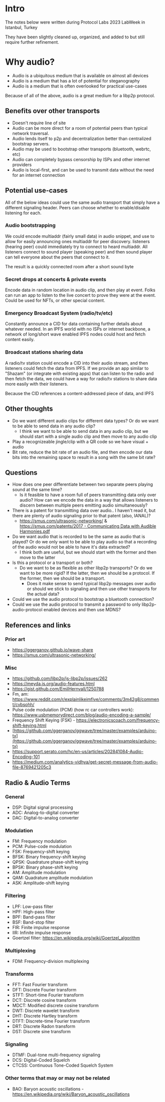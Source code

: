 <!-- toc -->

# Intro

The notes below were written during Protocol Labs 2023 LabWeek in Istanbul, Turkey

They have been slightly cleaned up, organized, and added to but still require further refinement.

# Why audio?

- Audio is a ubiquitous medium that is available on almost all devices
- Audio is a medium that has a lot of potential for steganography
- Audio is a medium that is often overlooked for practical use-cases

Because of all of the above, audio is a great medium for a libp2p protocol.

## Benefits over other transports

- Doesn't require line of site
- Audio can be more direct for a room of potential peers than typical network traversal.
- Audio lends itself to p2p and decentralization better than centralized bootstrap servers.
- Audio may be used to bootstrap other transports (bluetooth, webrtc, etc)
- Audio can completely bypass censorship by ISPs and other internet providers
- Audio is local-first, and can be used to transmit data without the need for an internet connection

## Potential use-cases

All of the below ideas could use the same audio transport that simply have a different signaling header. Peers can choose whether to enable/disable listening for each.

### Audio bootstrapping

We could encode multiaddr (fairly small data) in audio snippet, and use to allow for easily announcing ones multiaddr for peer discovery. listeners (hearing peer) could immediately try to connect to heard multiaddr. All listeners connect to sound player (speaking peer) and then sound player can tell everyone about the peers that connect to it.

The result is a quickly connected room after a short sound byte

### Secret drops at concerts & private events

Encode data in random location in audio clip, and then play at event. Folks can run an app to listen to the live concert to prove they were at the event. Could be used for NFTs, or other special content.

### Emergency Broadcast System (radio/tv/etc)

Constantly announce a CID for data containing further details about whatever needed. In an IPFS world with no ISPs or internet backbone, a network of long/short wave enabled IPFS nodes could host and fetch content easily.

### Broadcast stations sharing data

A radio/tv station could encode a CID into their audio stream, and then listeners could fetch the data from IPFS. If we provide an app similar to "Shazam" (or integrate with existing apps) that can listen to the radio and then fetch the data, we could have a way for radio/tv stations to share data more easily with their listeners.

Because the CID references a content-addressed piece of data, and IPFS


## Other thoughts

- Do we want different audio clips for different data types? Or do we want to be able to send data in any audio clip?
    - I think we want to be able to send data in any audio clip, but we should start with a single audio clip and then move to any audio clip
- Play a recognizeable jingle/clip with a QR code so we have visual + audio
- Bit rate, reduce the bit rate of an audio file, and then encode our data bits into the remaining space to result in a song with the same bit rate?

## Questions

- How does one peer differentiate between two separate peers playing sound at the same time?
    - Is it feasible to have a room full of peers transmitting data only over audio? How can we encode the data in a way that allows listeners to discern between multiple peers emitting audio simultaneously?
- There is a patent for transmitting data over audio.. I haven't read it, but there are plenty of audio signaling prior to that patent (also, IANAL)?
    - https://smus.com/ultrasonic-networking/ & [https://smus.com/patents/2017 - Communicating Data with Audible Harmonies.pdf](https://smus.com/patents/2017%20-%20Communicating%20Data%20with%20Audible%20Harmonies.pdf)
- Do we want audio that is recorded to be the same as audio that is played? Or do we only want to be able to play audio so that a recording of the audio would not be able to have it's data extracted?
    - I think both are useful, but we should start with the former and then move to the latter
- Is this a protocol or a transport or both?
    - Do we want to be as flexible as other libp2p transports? Or do we want to be more rigid? If the latter, then we should be a protocol. If the former, then we should be a transport.
        - Does it make sense to send typical libp2p messages over audio or should we stick to signaling and then use other transports for the actual data?
- Could we use the audio protocol to bootstrap a bluetooth connection?
- Could we use the audio protocol to transmit a password to only libp2p-audio-protocol enabled devices and then use MDNS?


## References and links

### Prior art

- https://ggerganov.github.io/wave-share
- https://smus.com/ultrasonic-networking/


### Misc

- https://github.com/libp2p/js-libp2p/issues/262
- https://meyda.js.org/audio-features.html
- https://gist.github.com/EmilHernvall/1250788
- Fm, am: https://www.reddit.com/r/explainlikeimfive/comments/3m42g8/comment/cvbsohh/
- Pulse code modulation (PCM) (how rc car controllers work): https://www.usbmemorydirect.com/blog/audio-encoding-a-sample/
- Frequency Shift Keying (FSK) - https://electronicscoach.com/frequency-shift-keying.html
- [https://github.com/ggerganov/ggwave/tree/master/examples/arduino-tx](https://github.com/ggerganov/ggwave/tree/master/examples/arduino-tx)
- https://support.serato.com/hc/en-us/articles/202841084-Audio-Encoding-101
- https://medium.com/analytics-vidhya/get-secret-message-from-audio-file-8769421205c3

## Radio & Audio Terms

### General

- DSP: Digital signal processing
- ADC: Analog-to-digital converter
- DAC: Digital-to-analog converter

### Modulation

- FM: Frequency modulation
- PCM: Pulse-code modulation
- FSK: Frequency-shift keying
- BFSK: Binary frequency-shift keying
- QPSK: Quadrature phase-shift keying
- BPSK: Binary phase-shift keying
- AM: Amplitude modulation
- QAM: Quadrature amplitude modulation
- ASK: Amplitude-shift keying

### Filtering

- LPF: Low-pass filter
- HPF: High-pass filter
- BPF: Band-pass filter
- BSF: Band-stop filter
- FIR: Finite impulse response
- IIR: Infinite impulse response
- Goertzel filter: https://en.wikipedia.org/wiki/Goertzel_algorithm

### Multiplexing

- FDM: Frequency-division multiplexing

### Transforms

- FFT: Fast Fourier transform
- DFT: Discrete Fourier transform
- STFT: Short-time Fourier transform
- DCT: Discrete cosine transform
- MDCT: Modified discrete cosine transform
- DWT: Discrete wavelet transform
- DHT: Discrete Hartley transform
- DTFT: Discrete-time Fourier transform
- DRT: Discrete Radon transform
- DST: Discrete sine transform

### Signaling

- DTMF: Dual-tone multi-frequency signaling
- DCS: Digital-Coded Squelch
- CTCSS: Continuous Tone-Coded Squelch System

### Other terms that may or may not be related

- BAO: Baryon acoustic oscillations - https://en.wikipedia.org/wiki/Baryon_acoustic_oscillations
